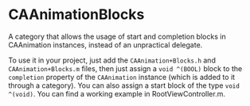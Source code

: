 # CAAnimationBlocks

A category that allows the usage of start and completion blocks in CAAnimation instances, instead of an unpractical delegate.

To use it in your project, just add the `CAAnimation+Blocks.h` and `CAAnimation+Blocks.m` files, then just assign a `void ^(BOOL)` block to the `completion` property of the `CAAnimation` instance (which is added to it through a category). You can also assign a start block of the type `void ^(void)`. You can find a working example in RootViewController.m.

